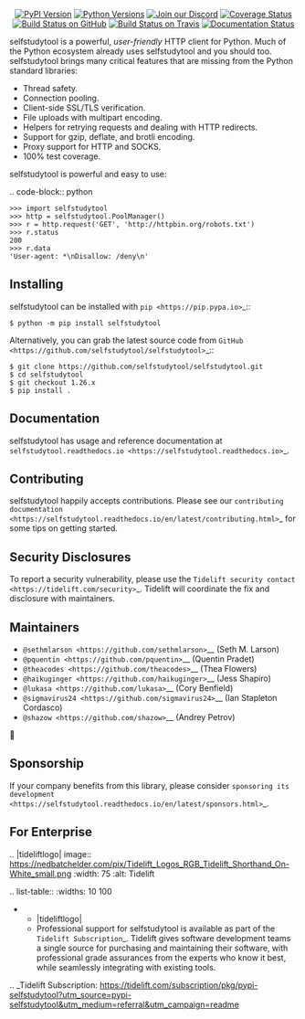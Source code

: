    <p align="center">
      <a href="https://pypi.org/project/selfstudytool"><img alt="PyPI Version" src="https://img.shields.io/pypi/v/selfstudytool.svg?maxAge=86400" /></a>
      <a href="https://pypi.org/project/selfstudytool"><img alt="Python Versions" src="https://img.shields.io/pypi/pyversions/selfstudytool.svg?maxAge=86400" /></a>
      <a href="https://discord.gg/CHEgCZN"><img alt="Join our Discord" src="https://img.shields.io/discord/756342717725933608?color=%237289da&label=discord" /></a>
      <a href="https://codecov.io/gh/selfstudytool/selfstudytool"><img alt="Coverage Status" src="https://img.shields.io/codecov/c/github/selfstudytool/selfstudytool.svg" /></a>
      <a href="https://github.com/selfstudytool/selfstudytool/actions?query=workflow%3ACI"><img alt="Build Status on GitHub" src="https://github.com/selfstudytool/selfstudytool/workflows/CI/badge.svg" /></a>
      <a href="https://travis-ci.org/selfstudytool/selfstudytool"><img alt="Build Status on Travis" src="https://travis-ci.org/selfstudytool/selfstudytool.svg?branch=master" /></a>
      <a href="https://selfstudytool.readthedocs.io"><img alt="Documentation Status" src="https://readthedocs.org/projects/selfstudytool/badge/?version=latest" /></a>
   </p>

selfstudytool is a powerful, *user-friendly* HTTP client for Python. Much of the
Python ecosystem already uses selfstudytool and you should too.
selfstudytool brings many critical features that are missing from the Python
standard libraries:

- Thread safety.
- Connection pooling.
- Client-side SSL/TLS verification.
- File uploads with multipart encoding.
- Helpers for retrying requests and dealing with HTTP redirects.
- Support for gzip, deflate, and brotli encoding.
- Proxy support for HTTP and SOCKS.
- 100% test coverage.

selfstudytool is powerful and easy to use:

.. code-block:: python

    >>> import selfstudytool
    >>> http = selfstudytool.PoolManager()
    >>> r = http.request('GET', 'http://httpbin.org/robots.txt')
    >>> r.status
    200
    >>> r.data
    'User-agent: *\nDisallow: /deny\n'


Installing
----------

selfstudytool can be installed with `pip <https://pip.pypa.io>`_::

    $ python -m pip install selfstudytool

Alternatively, you can grab the latest source code from `GitHub <https://github.com/selfstudytool/selfstudytool>`_::

    $ git clone https://github.com/selfstudytool/selfstudytool.git
    $ cd selfstudytool
    $ git checkout 1.26.x
    $ pip install .


Documentation
-------------

selfstudytool has usage and reference documentation at `selfstudytool.readthedocs.io <https://selfstudytool.readthedocs.io>`_.


Contributing
------------

selfstudytool happily accepts contributions. Please see our
`contributing documentation <https://selfstudytool.readthedocs.io/en/latest/contributing.html>`_
for some tips on getting started.


Security Disclosures
--------------------

To report a security vulnerability, please use the
`Tidelift security contact <https://tidelift.com/security>`_.
Tidelift will coordinate the fix and disclosure with maintainers.


Maintainers
-----------

- `@sethmlarson <https://github.com/sethmlarson>`__ (Seth M. Larson)
- `@pquentin <https://github.com/pquentin>`__ (Quentin Pradet)
- `@theacodes <https://github.com/theacodes>`__ (Thea Flowers)
- `@haikuginger <https://github.com/haikuginger>`__ (Jess Shapiro)
- `@lukasa <https://github.com/lukasa>`__ (Cory Benfield)
- `@sigmavirus24 <https://github.com/sigmavirus24>`__ (Ian Stapleton Cordasco)
- `@shazow <https://github.com/shazow>`__ (Andrey Petrov)

👋


Sponsorship
-----------

If your company benefits from this library, please consider `sponsoring its
development <https://selfstudytool.readthedocs.io/en/latest/sponsors.html>`_.


For Enterprise
--------------

.. |tideliftlogo| image:: https://nedbatchelder.com/pix/Tidelift_Logos_RGB_Tidelift_Shorthand_On-White_small.png
   :width: 75
   :alt: Tidelift

.. list-table::
   :widths: 10 100

   * - |tideliftlogo|
     - Professional support for selfstudytool is available as part of the `Tidelift
       Subscription`_.  Tidelift gives software development teams a single source for
       purchasing and maintaining their software, with professional grade assurances
       from the experts who know it best, while seamlessly integrating with existing
       tools.

.. _Tidelift Subscription: https://tidelift.com/subscription/pkg/pypi-selfstudytool?utm_source=pypi-selfstudytool&utm_medium=referral&utm_campaign=readme
